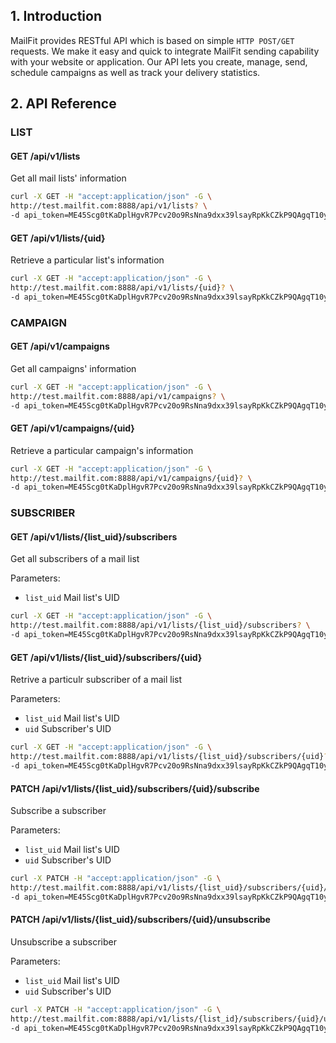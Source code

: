 ## 1. Introduction

MailFit provides RESTful API which is based on simple `HTTP POST/GET` requests. We make it easy and quick to integrate MailFit sending capability with your website or application. Our API lets you create, manage, send, schedule campaigns as well as track your delivery statistics.

## 2. API Reference

### LIST

#### GET /api/v1/lists

Get all mail lists' information

```sh
curl -X GET -H "accept:application/json" -G \
http://test.mailfit.com:8888/api/v1/lists? \
-d api_token=ME45Scg0tKaDplHgvR7Pcv20o9RsNna9dxx39lsayRpKkCZkP9QAgqT10yL7
```

#### GET /api/v1/lists/{uid}

Retrieve a particular list's information

```sh
curl -X GET -H "accept:application/json" -G \
http://test.mailfit.com:8888/api/v1/lists/{uid}? \
-d api_token=ME45Scg0tKaDplHgvR7Pcv20o9RsNna9dxx39lsayRpKkCZkP9QAgqT10yL7
```

### CAMPAIGN

#### GET /api/v1/campaigns

Get all campaigns' information

```sh
curl -X GET -H "accept:application/json" -G \
http://test.mailfit.com:8888/api/v1/campaigns? \
-d api_token=ME45Scg0tKaDplHgvR7Pcv20o9RsNna9dxx39lsayRpKkCZkP9QAgqT10yL7
```

#### GET /api/v1/campaigns/{uid}

Retrieve a particular campaign's information

```sh
curl -X GET -H "accept:application/json" -G \
http://test.mailfit.com:8888/api/v1/campaigns/{uid}? \
-d api_token=ME45Scg0tKaDplHgvR7Pcv20o9RsNna9dxx39lsayRpKkCZkP9QAgqT10yL7
```

### SUBSCRIBER

#### GET /api/v1/lists/{list_uid}/subscribers

Get all subscribers of a mail list

Parameters:

* `list_uid` Mail list's UID

```sh
curl -X GET -H "accept:application/json" -G \
http://test.mailfit.com:8888/api/v1/lists/{list_uid}/subscribers? \
-d api_token=ME45Scg0tKaDplHgvR7Pcv20o9RsNna9dxx39lsayRpKkCZkP9QAgqT10yL7
```

#### GET /api/v1/lists/{list_uid}/subscribers/{uid}

Retrive a particulr subscriber of a mail list

Parameters:

* `list_uid` Mail list's UID
* `uid` Subscriber's UID

```sh
curl -X GET -H "accept:application/json" -G \
http://test.mailfit.com:8888/api/v1/lists/{list_uid}/subscribers/{uid}? \
-d api_token=ME45Scg0tKaDplHgvR7Pcv20o9RsNna9dxx39lsayRpKkCZkP9QAgqT10yL7
```


#### PATCH /api/v1/lists/{list_uid}/subscribers/{uid}/subscribe

Subscribe a subscriber

Parameters:

* `list_uid` Mail list's UID
* `uid` Subscriber's UID

```sh
curl -X PATCH -H "accept:application/json" -G \
http://test.mailfit.com:8888/api/v1/lists/{list_uid}/subscribers/{uid}/subscribe? \
-d api_token=ME45Scg0tKaDplHgvR7Pcv20o9RsNna9dxx39lsayRpKkCZkP9QAgqT10yL7
```

#### PATCH /api/v1/lists/{list_uid}/subscribers/{uid}/unsubscribe

Unsubscribe a subscriber

Parameters:

* `list_uid` Mail list's UID
* `uid` Subscriber's UID

```sh
curl -X PATCH -H "accept:application/json" -G \
http://test.mailfit.com:8888/api/v1/lists/{list_id}/subscribers/{uid}/unsubscribe? \
-d api_token=ME45Scg0tKaDplHgvR7Pcv20o9RsNna9dxx39lsayRpKkCZkP9QAgqT10yL7
```

